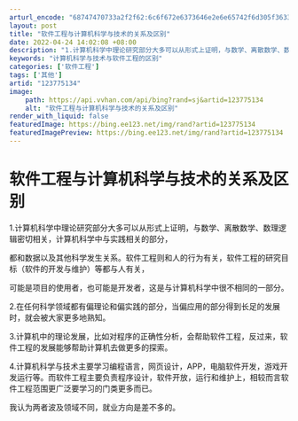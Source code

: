 ```yaml
---
arturl_encode: "68747470733a2f2f62:6c6f672e6373646e2e6e65742f6d305f36333233303433352f:61727469636c652f64657461696c732f313233373735313334"
layout: post
title: "软件工程与计算机科学与技术的关系及区别"
date: 2022-04-24 14:02:08 +08:00
description: "1.计算机科学中理论研究部分大多可以从形式上证明，与数学、离散数学、数理逻辑密切相关，计算机科学中与"
keywords: "计算机科学与技术与软件工程的区别"
categories: ['软件工程']
tags: ['其他']
artid: "123775134"
image:
    path: https://api.vvhan.com/api/bing?rand=sj&artid=123775134
    alt: "软件工程与计算机科学与技术的关系及区别"
render_with_liquid: false
featuredImage: https://bing.ee123.net/img/rand?artid=123775134
featuredImagePreview: https://bing.ee123.net/img/rand?artid=123775134
---
```


# 软件工程与计算机科学与技术的关系及区别

1.计算机科学中理论研究部分大多可以从形式上证明，与数学、离散数学、数理逻辑密切相关，计算机科学中与实践相关的部分，

都和数据以及其他科学发生关系。软件工程则和人的行为有关，软件工程的研究目标（软件的开发与维护）等都与人有关，

可能是项目的使用者，也可能是开发者，这是与计算机科学中很不相同的一部分。

2.在任何科学领域都有偏理论和偏实践的部分，当偏应用的部分得到长足的发展时，就会被大家更多地熟知。

3.计算机中的理论发展，比如对程序的正确性分析，会帮助软件工程，反过来，软件工程的发展能够帮助计算机去做更多的探索。

4.计算机科学与技术主要学习编程语言，网页设计，APP，电脑软件开发，游戏开发运行等。而软件工程主要负责程序设计，软件开放，运行和维护上，相较而言软件工程范围更广泛要学习的门类更多而已。

我认为两者波及领域不同，就业方向是差不多的。
